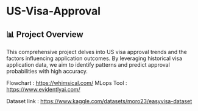 # US-Visa-Approval

## 📊 Project Overview

This comprehensive project delves into US visa approval trends and the factors influencing application outcomes. By leveraging historical visa application data, we aim to identify patterns and predict approval probabilities with high accuracy.

Flowchart : https://whimsical.com/
MLops Tool : https://www.evidentlyai.com/

Dataset link : https://www.kaggle.com/datasets/moro23/easyvisa-dataset